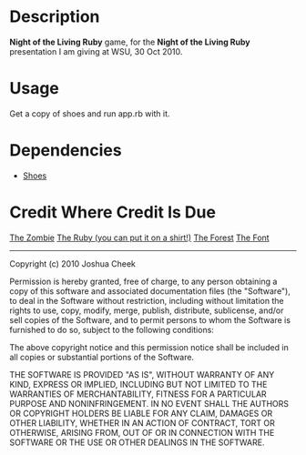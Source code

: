 Description
===========

**Night of the Living Ruby** game, for the **Night of the Living Ruby** presentation I am giving at WSU, 30 Oct 2010.


Usage
=====

Get a copy of shoes and run app.rb with it.


Dependencies
============

* [Shoes](http://shoesrb.com/manual/Installing.html)


Credit Where Credit Is Due
==========================

[The Zombie](http://www.zombies-and-horror-movies.com/cartoon-zombies.html)
[The Ruby (you can put it on a shirt!)](http://www.rubyrags.com/products/3)
[The Forest](http://morguefile.com/archive/display/143950)
[The Font](http://www.1001fonts.com/font_details.html?font_id=2895)


---------------------------------------

Copyright (c) 2010 Joshua Cheek

 Permission is hereby granted, free of charge, to any person obtaining a copy
 of this software and associated documentation files (the "Software"), to deal
 in the Software without restriction, including without limitation the rights
 to use, copy, modify, merge, publish, distribute, sublicense, and/or sell
 copies of the Software, and to permit persons to whom the Software is
 furnished to do so, subject to the following conditions:

 The above copyright notice and this permission notice shall be included in
 all copies or substantial portions of the Software.

 THE SOFTWARE IS PROVIDED "AS IS", WITHOUT WARRANTY OF ANY KIND, EXPRESS OR
 IMPLIED, INCLUDING BUT NOT LIMITED TO THE WARRANTIES OF MERCHANTABILITY,
 FITNESS FOR A PARTICULAR PURPOSE AND NONINFRINGEMENT. IN NO EVENT SHALL THE
 AUTHORS OR COPYRIGHT HOLDERS BE LIABLE FOR ANY CLAIM, DAMAGES OR OTHER
 LIABILITY, WHETHER IN AN ACTION OF CONTRACT, TORT OR OTHERWISE, ARISING FROM,
 OUT OF OR IN CONNECTION WITH THE SOFTWARE OR THE USE OR OTHER DEALINGS IN
 THE SOFTWARE.
